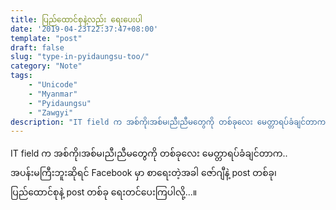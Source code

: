 ```yaml
---
title: ပြည်ထောင်စုနဲ့လည်း ​ရေး​ပေးပါ
date: '2019-04-23T22:37:47+08:00'
template: "post"  
draft: false  
slug: "type-in-pyidaungsu-too/"  
category: "Note"
tags:
    - "Unicode"
    - "Myanmar"
    - "Pyidaungsu"
    - "Zawgyi"
description: "IT field က အစ်ကို၊အစ်မ၊ညီ၊ညီမတွေကို တစ်ခုလေး မေတ္တာရပ်ခံချင်တာက.. အပန်းမကြီးဘူးဆိုရင် Facebook မှာ စာရေးတဲ့အခါ ဇော်ဂျီနဲ့ post တစ်ခု၊ ပြည်ထောင်စုနဲ့ post တစ်ခု ရေးတင်ပေးကြပါလို့...။"
---
```

IT field က အစ်ကို၊အစ်မ၊ညီ၊ညီမတွေကို တစ်ခုလေး မေတ္တာရပ်ခံချင်တာက.. အပန်းမကြီးဘူးဆိုရင် Facebook မှာ စာရေးတဲ့အခါ ဇော်ဂျီနဲ့ post တစ်ခု၊ ပြည်ထောင်စုနဲ့ post တစ်ခု ရေးတင်ပေးကြပါလို့...။

